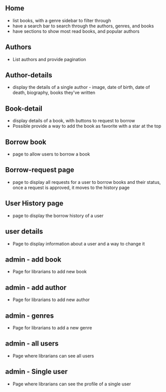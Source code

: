 ## Home
- list books, with a genre sidebar to filter through
- have a search bar to search through the authors, genres, and books
- have sections to show most read books, and popular authors

## Authors
- List authors and provide pagination

## Author-details

- display the details of a single author - image, date of birth, date of death, biography, books they've written

## Book-detail
- display details of a book, with buttons to request to borrow
- Possible provide a way to add the book as favorite with a star at the top

## Borrow book
- page to allow users to borrow a book

## Borrow-request page
- page to display all requests for a user to borrow books and their status, once a request is approved, it moves to the history page

## User History page
- page to display the borrow history of a user

## user details
- Page to display information about a user and a way to change it

## admin - add book
- Page for librarians to add new book

## admin - add author
- Page for librarians to add new author
## admin - genres
- Page for librarians to add a new genre
## admin - all users
- Page where librarians can see all users
## admin - Single user
- Page where librarians can see the profile of a single user